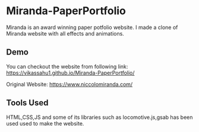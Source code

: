 # Miranda-PaperPortfolio
Miranda is an award winning paper potfolio website.
I made a clone of Miranda website with all effects and animations.



## Demo

You can checkout the website from following link:
https://vikassahu1.github.io/Miranda-PaperPortfolio/

Original Website:
https://www.niccolomiranda.com/

## Tools Used

HTML,CSS,JS and some of its libraries such as locomotive.js,gsab has been used used to make the website.
